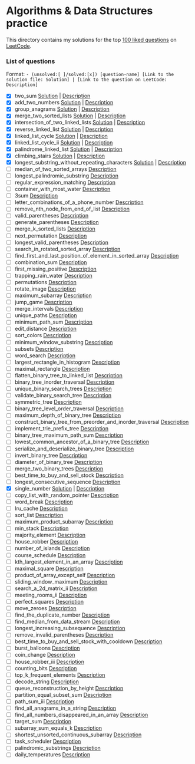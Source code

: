 # Algorithms & Data Structures practice

This directory contains my solutions for the top [100 liked questions](https://leetcode.com/problemset/top-100-liked-questions/) on [LeetCode](https://leetcode.com/).

### List of questions

Format: `- (unsolved:[ ]/solved:[x]) [question-name] [Link to the solution file: Solution] | [Link to the question on LeetCode: Description]`

- [x] two_sum [Solution](solutions/001_two_sum_[easy].cpp) | [Description](https://leetcode.com/problems/two-sum)
- [x] add_two_numbers [Solution](solutions/002_add_two_numbers_[medium].cpp) | [Description](https://leetcode.com/problems/add-two-numbers)
- [x] group_anagrams [Solution](solutions/049_group_anagrams_[medium].cpp) | [Description](https://leetcode.com/problems/group-anagrams)
- [x] merge_two_sorted_lists [Solution](solutions/021_merge_two_sorted_lists_[easy].cpp) | [Description](https://leetcode.com/problems/merge-two-sorted-lists)
- [x] intersection_of_two_linked_lists [Solution](solutions/160_intersection_of_two_linked_lists_[easy].cpp) | [Description](https://leetcode.com/problems/intersection-of-two-linked-lists)
- [x] reverse_linked_list [Solution](solutions/206_reverse_linked_list_[easy].cpp) | [Description](https://leetcode.com/problems/reverse-linked-list)
- [x] linked_list_cycle [Solution](solutions/141_linked-list-cycle_[easy].cpp) | [Description](https://leetcode.com/problems/linked_list_cycle)
- [x] linked_list_cycle_ii [Solution](solutions/142_linked-list-cycle-ii_[medium.cpp) | [Description](https://leetcode.com/problems/linked_list_cycle_ii)
- [x] palindrome_linked_list [Solution](solutions/234_palindrome_linked_list_[easy].cpp) | [Description](https://leetcode.com/problems/palindrome-linked-list)
- [x] climbing_stairs [Solution](solutions/070_climbing_stairs_[easy].cpp) | [Description](https://leetcode.com/problems/climbing-stairs)
- [x] longest_substring_without_repeating_characters [Solution](solutions/003_longest_substring_without_repeating_characters_[medium].cpp) | [Description](https://leetcode.com/problems/longest-substring-without-repeating-characters)
- [ ] median_of_two_sorted_arrays [Description](https://leetcode.com/problems/median-of-two-sorted-arrays)
- [ ] longest_palindromic_substring [Description](https://leetcode.com/problems/longest-palindromic-substring)
- [ ] regular_expression_matching [Description](https://leetcode.com/problems/regular-expression-matching)
- [ ] container_with_most_water [Description](https://leetcode.com/problems/container-with-most-water)
- [ ] 3sum [Description](https://leetcode.com/problems/3sum)
- [ ] letter_combinations_of_a_phone_number [Description](https://leetcode.com/problems/letter-combinations-of-a-phone-number)
- [ ] remove_nth_node_from_end_of_list [Description](https://leetcode.com/problems/remove-nth-node-from-end-of-list)
- [ ] valid_parentheses [Description](https://leetcode.com/problems/valid-parentheses)
- [ ] generate_parentheses [Description](https://leetcode.com/problems/generate-parentheses)
- [ ] merge_k_sorted_lists [Description](https://leetcode.com/problems/merge-k-sorted-lists)
- [ ] next_permutation [Description](https://leetcode.com/problems/next-permutation)
- [ ] longest_valid_parentheses [Description](https://leetcode.com/problems/longest-valid-parentheses)
- [ ] search_in_rotated_sorted_array [Description](https://leetcode.com/problems/search-in-rotated-sorted-array)
- [ ] find_first_and_last_position_of_element_in_sorted_array [Description](https://leetcode.com/problems/find-first-and-last-position-of-element-in-sorted-array)
- [ ] combination_sum [Description](https://leetcode.com/problems/combination-sum)
- [ ] first_missing_positive [Description](https://leetcode.com/problems/first-missing-positive)
- [ ] trapping_rain_water [Description](https://leetcode.com/problems/trapping-rain-water)
- [ ] permutations [Description](https://leetcode.com/problems/permutations)
- [ ] rotate_image [Description](https://leetcode.com/problems/rotate-image)
- [ ] maximum_subarray [Description](https://leetcode.com/problems/maximum-subarray)
- [ ] jump_game [Description](https://leetcode.com/problems/jump-game)
- [ ] merge_intervals [Description](https://leetcode.com/problems/merge-intervals)
- [ ] unique_paths [Description](https://leetcode.com/problems/unique-paths)
- [ ] minimum_path_sum [Description](https://leetcode.com/problems/minimum-path-sum)
- [ ] edit_distance [Description](https://leetcode.com/problems/edit-distance)
- [ ] sort_colors [Description](https://leetcode.com/problems/sort-colors)
- [ ] minimum_window_substring [Description](https://leetcode.com/problems/minimum-window-substring)
- [ ] subsets [Description](https://leetcode.com/problems/subsets)
- [ ] word_search [Description](https://leetcode.com/problems/word-search)
- [ ] largest_rectangle_in_histogram [Description](https://leetcode.com/problems/largest-rectangle-in-histogram)
- [ ] maximal_rectangle [Description](https://leetcode.com/problems/maximal-rectangle)
- [ ] flatten_binary_tree_to_linked_list [Description](https://leetcode.com/problems/flatten-binary-tree-to-linked-list)
- [ ] binary_tree_inorder_traversal [Description](https://leetcode.com/problems/binary-tree-inorder-traversal)
- [ ] unique_binary_search_trees [Description](https://leetcode.com/problems/unique-binary-search-trees)
- [ ] validate_binary_search_tree [Description](https://leetcode.com/problems/validate-binary-search-tree)
- [ ] symmetric_tree [Description](https://leetcode.com/problems/symmetric-tree)
- [ ] binary_tree_level_order_traversal [Description](https://leetcode.com/problems/binary-tree-level-order-traversal)
- [ ] maximum_depth_of_binary_tree [Description](https://leetcode.com/problems/maximum-depth-of-binary-tree)
- [ ] construct_binary_tree_from_preorder_and_inorder_traversal [Description](https://leetcode.com/problems/construct-binary-tree-from-preorder-and-inorder-traversal)
- [ ] implement_trie_prefix_tree [Description](https://leetcode.com/problems/implement-trie-prefix-tree)
- [ ] binary_tree_maximum_path_sum [Description](https://leetcode.com/problems/binary-tree-maximum-path-sum)
- [ ] lowest_common_ancestor_of_a_binary_tree [Description](https://leetcode.com/problems/lowest-common-ancestor-of-a-binary-tree)
- [ ] serialize_and_deserialize_binary_tree [Description](https://leetcode.com/problems/serialize-and-deserialize-binary-tree)
- [ ] invert_binary_tree [Description](https://leetcode.com/problems/invert-binary-tree)
- [ ] diameter_of_binary_tree [Description](https://leetcode.com/problems/diameter-of-binary-tree)
- [ ] merge_two_binary_trees [Description](https://leetcode.com/problems/merge-two-binary-trees)
- [ ] best_time_to_buy_and_sell_stock [Description](https://leetcode.com/problems/best-time-to-buy-and-sell-stock)
- [ ] longest_consecutive_sequence [Description](https://leetcode.com/problems/longest-consecutive-sequence)
- [x] single_number [Solution](solutions/136_single_number_[easy].cpp) | [Description](https://leetcode.com/problems/single-number)
- [ ] copy_list_with_random_pointer [Description](https://leetcode.com/problems/copy-list-with-random-pointer)
- [ ] word_break [Description](https://leetcode.com/problems/word-break)
- [ ] lru_cache [Description](https://leetcode.com/problems/lru-cache)
- [ ] sort_list [Description](https://leetcode.com/problems/sort-list)
- [ ] maximum_product_subarray [Description](https://leetcode.com/problems/maximum-product-subarray)
- [ ] min_stack [Description](https://leetcode.com/problems/min-stack)
- [ ] majority_element [Description](https://leetcode.com/problems/majority-element)
- [ ] house_robber [Description](https://leetcode.com/problems/house-robber)
- [ ] number_of_islands [Description](https://leetcode.com/problems/number-of-islands)
- [ ] course_schedule [Description](https://leetcode.com/problems/course-schedule)
- [ ] kth_largest_element_in_an_array [Description](https://leetcode.com/problems/kth-largest-element-in-an-array)
- [ ] maximal_square [Description](https://leetcode.com/problems/maximal-square)
- [ ] product_of_array_except_self [Description](https://leetcode.com/problems/product-of-array-except-self)
- [ ] sliding_window_maximum [Description](https://leetcode.com/problems/sliding-window-maximum)
- [ ] search_a_2d_matrix_ii [Description](https://leetcode.com/problems/search-a-2d-matrix-ii)
- [ ] meeting_rooms_ii [Description](https://leetcode.com/problems/meeting-rooms-ii)
- [ ] perfect_squares [Description](https://leetcode.com/problems/perfect-squares)
- [ ] move_zeroes [Description](https://leetcode.com/problems/move-zeroes)
- [ ] find_the_duplicate_number [Description](https://leetcode.com/problems/find-the-duplicate-number)
- [ ] find_median_from_data_stream [Description](https://leetcode.com/problems/find-median-from-data-stream)
- [ ] longest_increasing_subsequence [Description](https://leetcode.com/problems/longest-increasing-subsequence)
- [ ] remove_invalid_parentheses [Description](https://leetcode.com/problems/remove-invalid-parentheses)
- [ ] best_time_to_buy_and_sell_stock_with_cooldown [Description](https://leetcode.com/problems/best-time-to-buy-and-sell-stock-with-cooldown)
- [ ] burst_balloons [Description](https://leetcode.com/problems/burst-balloons)
- [ ] coin_change [Description](https://leetcode.com/problems/coin-change)
- [ ] house_robber_iii [Description](https://leetcode.com/problems/house-robber-iii)
- [ ] counting_bits [Description](https://leetcode.com/problems/counting-bits)
- [ ] top_k_frequent_elements [Description](https://leetcode.com/problems/top-k-frequent-elements)
- [ ] decode_string [Description](https://leetcode.com/problems/decode-string)
- [ ] queue_reconstruction_by_height [Description](https://leetcode.com/problems/queue-reconstruction-by-height)
- [ ] partition_equal_subset_sum [Description](https://leetcode.com/problems/partition-equal-subset-sum)
- [ ] path_sum_iii [Description](https://leetcode.com/problems/path-sum-iii)
- [ ] find_all_anagrams_in_a_string [Description](https://leetcode.com/problems/find-all-anagrams-in-a-string)
- [ ] find_all_numbers_disappeared_in_an_array [Description](https://leetcode.com/problems/find-all-numbers-disappeared-in-an-array)
- [ ] target_sum [Description](https://leetcode.com/problems/target-sum)
- [ ] subarray_sum_equals_k [Description](https://leetcode.com/problems/subarray-sum-equals-k)
- [ ] shortest_unsorted_continuous_subarray [Description](https://leetcode.com/problems/shortest-unsorted-continuous-subarray)
- [ ] task_scheduler [Description](https://leetcode.com/problems/task-scheduler)
- [ ] palindromic_substrings [Description](https://leetcode.com/problems/palindromic-substrings)
- [ ] daily_temperatures [Description](https://leetcode.com/problems/daily-temperatures)